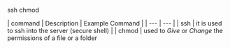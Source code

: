
ssh
chmod

| command | Description | Example Command |
| --- | --- |
| ssh | it is used to ssh into the server (secure shell) |
| chmod | used to *Give* or *Change* the permissions of a file or a folder
